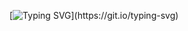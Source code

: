 [![Typing SVG](https://readme-typing-svg.demolab.com?font=Fira+Code&pause=1000&random=false&width=435&lines=Hi+%F0%9F%91%8B+there+!)](https://git.io/typing-svg)

<!--
**arseniocosta1/arseniocosta1** is a ✨ _special_ ✨ repository because its `README.md` (this file) appears on your GitHub profile.

Here are some ideas to get you started:

- 🔭 I’m currently working on ...
- 🌱 I’m currently learning ...
- 👯 I’m looking to collaborate on ...
- 🤔 I’m looking for help with ...
- 💬 Ask me about ...
- 📫 How to reach me: ...
- 😄 Pronouns: ...
- ⚡ Fun fact: ...
-->
